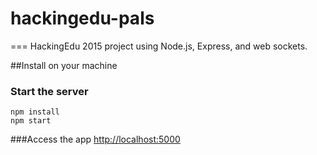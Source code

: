 # hackingedu-pals
===
HackingEdu 2015 project using Node.js, Express, and web sockets.

##Install on your machine

### Start the server
```
npm install
npm start
```

###Access the app
<a href="http://localhost:5000" target="_blank">http://localhost:5000</a>
